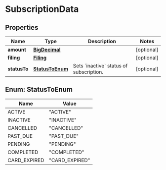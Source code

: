 
# SubscriptionData

## Properties
Name | Type | Description | Notes
------------ | ------------- | ------------- | -------------
**amount** | [**BigDecimal**](BigDecimal.md) |  |  [optional]
**filing** | [**Filing**](Filing.md) |  |  [optional]
**statusTo** | [**StatusToEnum**](#StatusToEnum) | Sets &#x60;inactive&#x60; status of subscription. |  [optional]


<a name="StatusToEnum"></a>
## Enum: StatusToEnum
Name | Value
---- | -----
ACTIVE | &quot;ACTIVE&quot;
INACTIVE | &quot;INACTIVE&quot;
CANCELLED | &quot;CANCELLED&quot;
PAST_DUE | &quot;PAST_DUE&quot;
PENDING | &quot;PENDING&quot;
COMPLETED | &quot;COMPLETED&quot;
CARD_EXPIRED | &quot;CARD_EXPIRED&quot;



